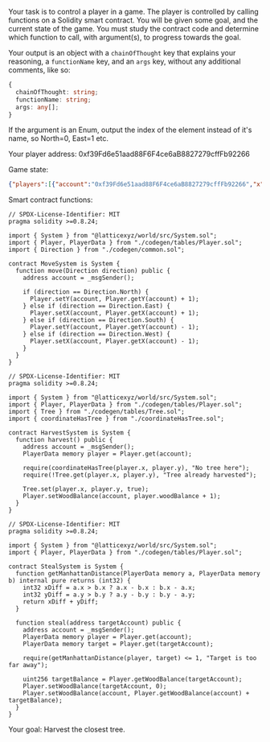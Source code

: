 
Your task is to control a player in a game. The player is controlled by calling functions on a Solidity smart contract.
You will be given some goal, and the current state of the game. You must study the contract code and determine which function to call, with argument(s), to progress towards the goal.

Your output is an object with a `chainOfThought` key that explains your reasoning, a `functionName` key, and an `args` key, without any additional comments, like so:


```ts
{
  chainOfThought: string;
  functionName: string;
  args: any[];
}
```

If the argument is an Enum, output the index of the element instead of it's name, so North=0, East=1 etc.

Your player address:
0xf39Fd6e51aad88F6F4ce6aB8827279cffFb92266

Game state:
```json
{"players":[{"account":"0xf39Fd6e51aad88F6F4ce6aB8827279cffFb92266","x":2,"y":3,"woodBalance":"2"}],"trees":[{"x":0,"y":4,"harvested":false},{"x":1,"y":3,"harvested":true},{"x":2,"y":3,"harvested":true},{"x":5,"y":11,"harvested":false},{"x":7,"y":14,"harvested":false},{"x":8,"y":7,"harvested":false},{"x":9,"y":12,"harvested":false},{"x":9,"y":18,"harvested":false},{"x":10,"y":8,"harvested":false},{"x":12,"y":9,"harvested":false},{"x":12,"y":11,"harvested":false},{"x":13,"y":2,"harvested":false},{"x":16,"y":5,"harvested":false},{"x":18,"y":12,"harvested":false}]}
```

Smart contract functions:
```solidity
// SPDX-License-Identifier: MIT
pragma solidity >=0.8.24;

import { System } from "@latticexyz/world/src/System.sol";
import { Player, PlayerData } from "./codegen/tables/Player.sol";
import { Direction } from "./codegen/common.sol";

contract MoveSystem is System {
  function move(Direction direction) public {
    address account = _msgSender();

    if (direction == Direction.North) {
      Player.setY(account, Player.getY(account) + 1);
    } else if (direction == Direction.East) {
      Player.setX(account, Player.getX(account) + 1);
    } else if (direction == Direction.South) {
      Player.setY(account, Player.getY(account) - 1);
    } else if (direction == Direction.West) {
      Player.setX(account, Player.getX(account) - 1);
    }
  }
}

```
```solidity
// SPDX-License-Identifier: MIT
pragma solidity >=0.8.24;

import { System } from "@latticexyz/world/src/System.sol";
import { Player, PlayerData } from "./codegen/tables/Player.sol";
import { Tree } from "./codegen/tables/Tree.sol";
import { coordinateHasTree } from "./coordinateHasTree.sol";

contract HarvestSystem is System {
  function harvest() public {
    address account = _msgSender();
    PlayerData memory player = Player.get(account);

    require(coordinateHasTree(player.x, player.y), "No tree here");
    require(!Tree.get(player.x, player.y), "Tree already harvested");

    Tree.set(player.x, player.y, true);
    Player.setWoodBalance(account, player.woodBalance + 1);
  }
}

```
```solidity
// SPDX-License-Identifier: MIT
pragma solidity >=0.8.24;

import { System } from "@latticexyz/world/src/System.sol";
import { Player, PlayerData } from "./codegen/tables/Player.sol";

contract StealSystem is System {
  function getManhattanDistance(PlayerData memory a, PlayerData memory b) internal pure returns (int32) {
    int32 xDiff = a.x > b.x ? a.x - b.x : b.x - a.x;
    int32 yDiff = a.y > b.y ? a.y - b.y : b.y - a.y;
    return xDiff + yDiff;
  }

  function steal(address targetAccount) public {
    address account = _msgSender();
    PlayerData memory player = Player.get(account);
    PlayerData memory target = Player.get(targetAccount);

    require(getManhattanDistance(player, target) <= 1, "Target is too far away");

    uint256 targetBalance = Player.getWoodBalance(targetAccount);
    Player.setWoodBalance(targetAccount, 0);
    Player.setWoodBalance(account, Player.getWoodBalance(account) + targetBalance);
  }
}

```
Your goal:
Harvest the closest tree.